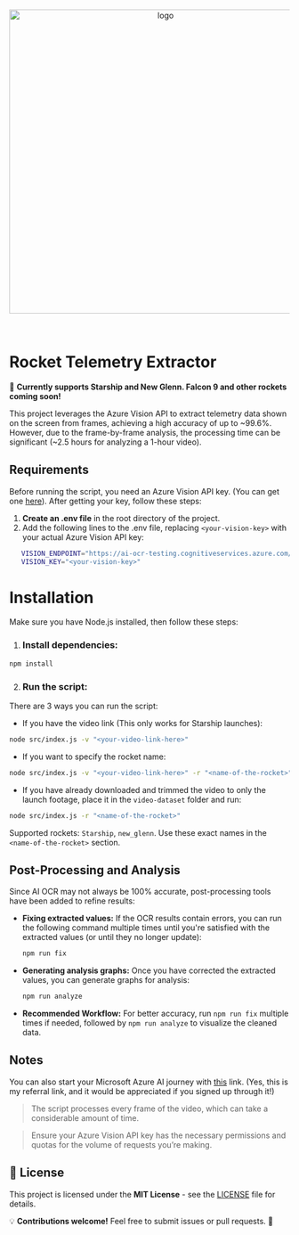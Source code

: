 <div align="center">
	<br />
	<p>
		<img src="https://github.com/user-attachments/assets/24023511-022d-4fd3-a0a3-187d1d714dfa" width="546" alt="logo" />
	</p>
	<br />
</div>

# Rocket Telemetry Extractor

🚀 **Currently supports Starship and New Glenn. Falcon 9 and other rockets coming soon!**

This project leverages the Azure Vision API to extract telemetry data shown on the screen from frames, achieving a high accuracy of up to ~99.6%. However, due to the frame-by-frame analysis, the processing time can be significant (~2.5 hours for analyzing a 1-hour video).

## Requirements

Before running the script, you need an Azure Vision API key. (You can get one [here](https://portal.vision.cognitive.azure.com/demo/extract-text-from-images)). After getting your key, follow these steps:

1. **Create an .env file** in the root directory of the project.
2. Add the following lines to the .env file, replacing `<your-vision-key>` with your actual Azure Vision API key:

```bash
   VISION_ENDPOINT="https://ai-ocr-testing.cognitiveservices.azure.com/"
   VISION_KEY="<your-vision-key>"
```

# Installation
Make sure you have Node.js installed, then follow these steps:

1. ### Install dependencies:

```bash
npm install
```

2. ### Run the script:
There are 3 ways you can run the script:
- If you have the video link (This only works for Starship launches):

```bash
node src/index.js -v "<your-video-link-here>"
```

- If you want to specify the rocket name:

```bash
node src/index.js -v "<your-video-link-here>" -r "<name-of-the-rocket>"
```

- If you have already downloaded and trimmed the video to only the launch footage, place it in the `video-dataset` folder and run:

```bash
node src/index.js -r "<name-of-the-rocket>"
```

Supported rockets: `Starship`, `new_glenn`. Use these exact names in the `<name-of-the-rocket>` section.

## Post-Processing and Analysis

Since AI OCR may not always be 100% accurate, post-processing tools have been added to refine results:

- **Fixing extracted values:**
  If the OCR results contain errors, you can run the following command multiple times until you're satisfied with the extracted values (or until they no longer update):
  
  ```bash
  npm run fix
  ```
  
- **Generating analysis graphs:**
  Once you have corrected the extracted values, you can generate graphs for analysis:
  
  ```bash
  npm run analyze
  ```
  
- **Recommended Workflow:**
  For better accuracy, run `npm run fix` multiple times if needed, followed by `npm run analyze` to visualize the cleaned data.

## Notes
You can also start your Microsoft Azure AI journey with [this](https://learn.microsoft.com/en-us/plans/8pkkiy5x76oy7y?tab=tab-created&source=docs&learnerGroupId=440f340c-27d3-4554-9fb2-88fe82a9a692&wt.mc_id=studentamb_447844) link. (Yes, this is my referral link, and it would be appreciated if you signed up through it!)

> The script processes every frame of the video, which can take a considerable amount of time.

> Ensure your Azure Vision API key has the necessary permissions and quotas for the volume of requests you’re making.

## 📜 License

This project is licensed under the **MIT License** - see the [LICENSE](LICENSE) file for details.

💡 **Contributions welcome!** Feel free to submit issues or pull requests. 🚀


